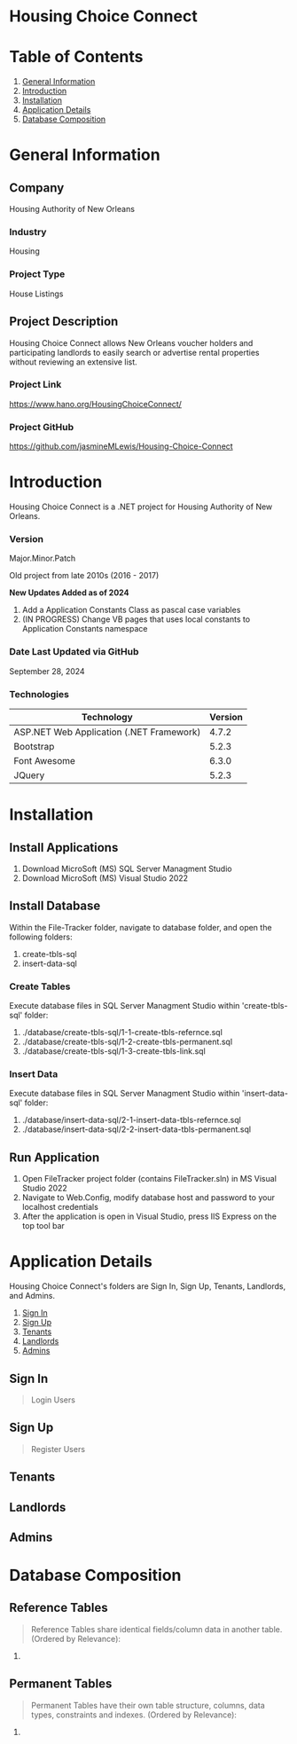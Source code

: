 # Housing Choice Connect


# Table of Contents

1. [General Information](#general-information)
2. [Introduction](#introduction)
3. [Installation](#installation)
4. [Application Details](#application-details)
5. [Database Composition](#database-composition)
 
# General Information

## Company 
Housing Authority of New Orleans

### Industry
Housing

### Project Type
House Listings

## Project Description
Housing Choice Connect allows New Orleans voucher holders and participating landlords to 
easily search or advertise rental properties without reviewing an extensive list.

### Project Link
https://www.hano.org/HousingChoiceConnect/

### Project GitHub
https://github.com/jasmineMLewis/Housing-Choice-Connect


# Introduction
Housing Choice Connect is a .NET project for Housing Authority of New Orleans.

### Version
<p>Major.Minor.Patch</p>
<p>Old project from late 2010s (2016 - 2017)</p>

<b>New Updates Added as of 2024</b>
1. Add a Application Constants Class as pascal case variables
2. (IN PROGRESS) Change VB pages that uses local constants to Application Constants namespace 
 


### Date Last Updated via GitHub
September 28, 2024

### Technologies
| Technology | Version  |
|--|--|
| ASP.NET Web Application (.NET Framework) | 4.7.2 |
| Bootstrap | 5.2.3 |
| Font Awesome | 6.3.0 |
| JQuery | 5.2.3 |


# Installation

## Install Applications
1. Download MicroSoft (MS) SQL Server Managment Studio
2. Download MicroSoft (MS) Visual Studio 2022

## Install Database
Within the File-Tracker folder, navigate to database folder, and open the following folders:
1. create-tbls-sql
2. insert-data-sql

### Create Tables
Execute database files in SQL Server Managment Studio within 'create-tbls-sql' folder:
1. ./database/create-tbls-sql/1-1-create-tbls-refernce.sql
2. ./database/create-tbls-sql/1-2-create-tbls-permanent.sql
3. ./database/create-tbls-sql/1-3-create-tbls-link.sql


### Insert Data
Execute database files in SQL Server Managment Studio within 'insert-data-sql' folder:
1. ./database/insert-data-sql/2-1-insert-data-tbls-refernce.sql
2. ./database/insert-data-sql/2-2-insert-data-tbls-permanent.sql


## Run Application
1. Open FileTracker project folder (contains FileTracker.sln) in MS Visual Studio 2022
2. Navigate to Web.Config, modify database host and password to your localhost credentials
3. After the application is open in Visual Studio, press IIS Express on the top tool bar


# Application Details
Housing Choice Connect's folders are Sign In, Sign Up, Tenants, Landlords, and Admins.
1. [Sign In](#sign-in)
2. [Sign Up](#sign-up)
3. [Tenants](#tenants)
4. [Landlords](#landlords)
5. [Admins](#admins)


## Sign In
> Login Users

## Sign Up
> Register Users

## Tenants
>

## Landlords
>

## Admins
> 


# Database Composition
## Reference  Tables
> Reference Tables share identical fields/column data in another table.
(Ordered by Relevance):
1. 

## Permanent Tables
> Permanent Tables have their own table structure, columns, data types, constraints and indexes.
(Ordered by Relevance):
1. 

